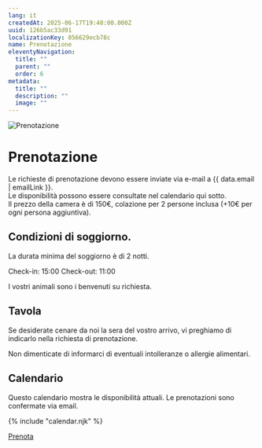 ```yaml
---
lang: it
createdAt: 2025-06-17T19:40:00.000Z
uuid: 126b5ac33d91
localizationKey: 056629ecb78c
name: Prenotazione
eleventyNavigation:
  title: ""
  parent: ""
  order: 6
metadata:
  title: ""
  description: ""
  image: ""
---
```


![Prenotazione](/_images/Main-clefs-ombre.webp)

# Prenotazione

Le richieste di prenotazione devono essere inviate via e-mail a {{ data.email | emailLink }}.  
Le disponibilità possono essere consultate nel calendario qui sotto.  
Il prezzo della camera è di 150€, colazione per 2 persone inclusa (+10€ per ogni persona aggiuntiva).

## Condizioni di soggiorno.

La durata minima del soggiorno è di 2 notti.

Check-in: 15:00
Check-out: 11:00

I vostri animali sono i benvenuti su richiesta.

## Tavola

Se desiderate cenare da noi la sera del vostro arrivo, vi preghiamo di indicarlo nella richiesta di prenotazione.

Non dimenticate di informarci di eventuali intolleranze o allergie alimentari.

<section class="calendar-container">
  <h2>Calendario</h2>
  <p class="callout">Questo calendario mostra le disponibilità attuali. Le prenotazioni sono confermate via email.</p>

{% include "calendar.njk" %}

</section>

<section class="center intrinsic">
  <a href="/it/contact/" class="btn book">Prenota</a>
</section>
